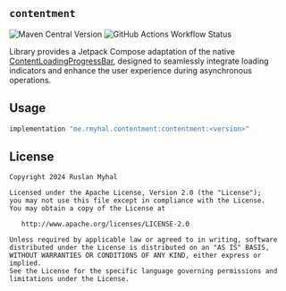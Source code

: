 ## `contentment`
![Maven Central Version](https://img.shields.io/maven-central/v/me.rmyhal.contentment/contentment?style=flat&logo=sonatype)
![GitHub Actions Workflow Status](https://img.shields.io/github/actions/workflow/status/rmyhal/contentment/checks.yml)

Library provides a Jetpack Compose adaptation of the native [ContentLoadingProgressBar](https://developer.android.com/reference/androidx/core/widget/ContentLoadingProgressBar), 
designed to seamlessly integrate loading indicators and enhance the user experience during asynchronous operations.

## Usage

```groovy
implementation "me.rmyhal.contentment:contentment:<version>"
```

## License 

```
Copyright 2024 Ruslan Myhal

Licensed under the Apache License, Version 2.0 (the "License");
you may not use this file except in compliance with the License.
You may obtain a copy of the License at

   http://www.apache.org/licenses/LICENSE-2.0

Unless required by applicable law or agreed to in writing, software
distributed under the License is distributed on an "AS IS" BASIS,
WITHOUT WARRANTIES OR CONDITIONS OF ANY KIND, either express or implied.
See the License for the specific language governing permissions and
limitations under the License.
```
